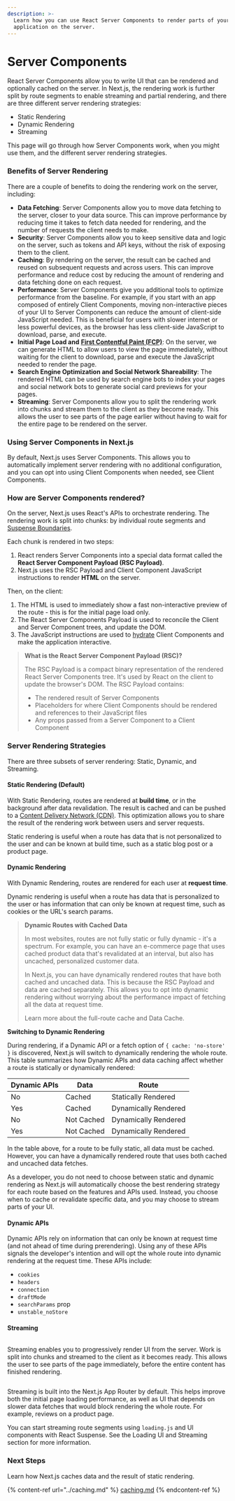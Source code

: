```yaml
---
description: >-
  Learn how you can use React Server Components to render parts of your
  application on the server.
---
```


# Server Components

React Server Components allow you to write UI that can be rendered and optionally cached on the server. In Next.js, the rendering work is further split by route segments to enable streaming and partial rendering, and there are three different server rendering strategies:

* Static Rendering
* Dynamic Rendering
* Streaming

This page will go through how Server Components work, when you might use them, and the different server rendering strategies.

### Benefits of Server Rendering

There are a couple of benefits to doing the rendering work on the server, including:

* **Data Fetching**: Server Components allow you to move data fetching to the server, closer to your data source. This can improve performance by reducing time it takes to fetch data needed for rendering, and the number of requests the client needs to make.
* **Security**: Server Components allow you to keep sensitive data and logic on the server, such as tokens and API keys, without the risk of exposing them to the client.
* **Caching**: By rendering on the server, the result can be cached and reused on subsequent requests and across users. This can improve performance and reduce cost by reducing the amount of rendering and data fetching done on each request.
* **Performance**: Server Components give you additional tools to optimize performance from the baseline. For example, if you start with an app composed of entirely Client Components, moving non-interactive pieces of your UI to Server Components can reduce the amount of client-side JavaScript needed. This is beneficial for users with slower internet or less powerful devices, as the browser has less client-side JavaScript to download, parse, and execute.
* **Initial Page Load and** [**First Contentful Paint (FCP)**](https://web.dev/fcp/): On the server, we can generate HTML to allow users to view the page immediately, without waiting for the client to download, parse and execute the JavaScript needed to render the page.
* **Search Engine Optimization and Social Network Shareability**: The rendered HTML can be used by search engine bots to index your pages and social network bots to generate social card previews for your pages.
* **Streaming**: Server Components allow you to split the rendering work into chunks and stream them to the client as they become ready. This allows the user to see parts of the page earlier without having to wait for the entire page to be rendered on the server.

### Using Server Components in Next.js

By default, Next.js uses Server Components. This allows you to automatically implement server rendering with no additional configuration, and you can opt into using Client Components when needed, see Client Components.

### How are Server Components rendered?

On the server, Next.js uses React's APIs to orchestrate rendering. The rendering work is split into chunks: by individual route segments and [Suspense Boundaries](https://react.dev/reference/react/Suspense).

Each chunk is rendered in two steps:

1. React renders Server Components into a special data format called the **React Server Component Payload (RSC Payload)**.
2. Next.js uses the RSC Payload and Client Component JavaScript instructions to render **HTML** on the server.

Then, on the client:

1. The HTML is used to immediately show a fast non-interactive preview of the route - this is for the initial page load only.
2. The React Server Components Payload is used to reconcile the Client and Server Component trees, and update the DOM.
3. The JavaScript instructions are used to [hydrate](https://react.dev/reference/react-dom/client/hydrateRoot) Client Components and make the application interactive.

> **What is the React Server Component Payload (RSC)?**
>
> The RSC Payload is a compact binary representation of the rendered React Server Components tree. It's used by React on the client to update the browser's DOM. The RSC Payload contains:
>
> * The rendered result of Server Components
> * Placeholders for where Client Components should be rendered and references to their JavaScript files
> * Any props passed from a Server Component to a Client Component

### Server Rendering Strategies

There are three subsets of server rendering: Static, Dynamic, and Streaming.

#### Static Rendering (Default)

With Static Rendering, routes are rendered at **build time**, or in the background after data revalidation. The result is cached and can be pushed to a [Content Delivery Network (CDN)](https://developer.mozilla.org/docs/Glossary/CDN). This optimization allows you to share the result of the rendering work between users and server requests.

Static rendering is useful when a route has data that is not personalized to the user and can be known at build time, such as a static blog post or a product page.

#### Dynamic Rendering

With Dynamic Rendering, routes are rendered for each user at **request time**.

Dynamic rendering is useful when a route has data that is personalized to the user or has information that can only be known at request time, such as cookies or the URL's search params.

> **Dynamic Routes with Cached Data**
>
> In most websites, routes are not fully static or fully dynamic - it's a spectrum. For example, you can have an e-commerce page that uses cached product data that's revalidated at an interval, but also has uncached, personalized customer data.
>
> In Next.js, you can have dynamically rendered routes that have both cached and uncached data. This is because the RSC Payload and data are cached separately. This allows you to opt into dynamic rendering without worrying about the performance impact of fetching all the data at request time.
>
> Learn more about the full-route cache and Data Cache.

**Switching to Dynamic Rendering**

During rendering, if a Dynamic API or a fetch option of `{ cache: 'no-store' }` is discovered, Next.js will switch to dynamically rendering the whole route. This table summarizes how Dynamic APIs and data caching affect whether a route is statically or dynamically rendered:

| Dynamic APIs | Data       | Route                |
| ------------ | ---------- | -------------------- |
| No           | Cached     | Statically Rendered  |
| Yes          | Cached     | Dynamically Rendered |
| No           | Not Cached | Dynamically Rendered |
| Yes          | Not Cached | Dynamically Rendered |

In the table above, for a route to be fully static, all data must be cached. However, you can have a dynamically rendered route that uses both cached and uncached data fetches.

As a developer, you do not need to choose between static and dynamic rendering as Next.js will automatically choose the best rendering strategy for each route based on the features and APIs used. Instead, you choose when to cache or revalidate specific data, and you may choose to stream parts of your UI.

#### Dynamic APIs

Dynamic APIs rely on information that can only be known at request time (and not ahead of time during prerendering). Using any of these APIs signals the developer's intention and will opt the whole route into dynamic rendering at the request time. These APIs include:

* `cookies`
* `headers`
* `connection`
* `draftMode`
* `searchParams` prop
* `unstable_noStore`

#### Streaming

<figure><img src="../../../.gitbook/assets/image (70).png" alt=""><figcaption></figcaption></figure>

Streaming enables you to progressively render UI from the server. Work is split into chunks and streamed to the client as it becomes ready. This allows the user to see parts of the page immediately, before the entire content has finished rendering.

<figure><img src="../../../.gitbook/assets/image (71).png" alt=""><figcaption></figcaption></figure>

Streaming is built into the Next.js App Router by default. This helps improve both the initial page loading performance, as well as UI that depends on slower data fetches that would block rendering the whole route. For example, reviews on a product page.

You can start streaming route segments using `loading.js` and UI components with React Suspense. See the Loading UI and Streaming section for more information.

### Next Steps <a href="#next-steps" id="next-steps"></a>

Learn how Next.js caches data and the result of static rendering.

{% content-ref url="../caching.md" %}
[caching.md](../caching.md)
{% endcontent-ref %}
